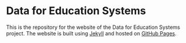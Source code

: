 # Data for Education Systems

This is the repository for the website of the Data for Education Systems project. The website is built using [Jekyll](https://jekyllrb.com/) and hosted on [GitHub Pages](https://pages.github.com/).